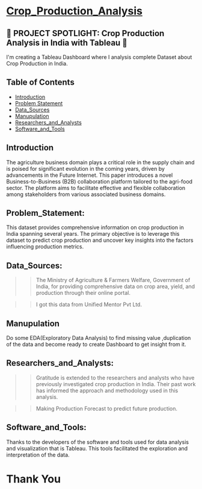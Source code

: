 # [Crop_Production_Analysis](https://public.tableau.com/views/CropProductionAnalysisinIndia_17148975013260/Overview?:language=en-US&:sid=&:display_count=n&:origin=viz_share_link)
##  🚀 PROJECT SPOTLIGHT: Crop Production Analysis in India with Tableau 🚀
I'm creating a Tableau Dashboard where I analysis complete Dataset about Crop Production in India.

## Table of Contents
- [Introduction](#introduction)
- [Problem Statement](#problem_statement)
- [Data_Sources](#data_Sources)
- [Manupulation](#manupulation)
- [Researchers_and_Analysts](#researchers_and_Analysts)
- [Software_and_Tools](#software_and_Tools)

## Introduction
The agriculture business domain plays a critical role in the supply chain and is poised for significant evolution in the coming years, driven by advancements in the Future Internet. This paper introduces a novel Business-to-Business (B2B) collaboration platform tailored to the agri-food sector. The platform aims to facilitate effective and flexible collaboration among stakeholders from various associated business domains.

## Problem_Statement:
This dataset provides comprehensive information on crop production in India spanning several years. The primary objective is to leverage this dataset to predict crop production and uncover key insights into the factors influencing production metrics.

## Data_Sources: 
>> The Ministry of Agriculture & Farmers Welfare, Government of India, for providing comprehensive data on crop area, yield, and production through their online portal.

>>  I got this data from Unified Mentor Pvt Ltd.

## Manupulation  
Do some EDA(Exploratory Data Analysis) to find missing value ,duplication of the data and become ready to create Dashboard to get insight from it.

## Researchers_and_Analysts: 
>>  Gratitude is extended to the researchers and analysts who have previously investigated crop production in India. Their past work has informed the approach and methodology used in this analysis.


>> Making Production Forecast to predict future production.

## Software_and_Tools: 
Thanks to the developers of the software and tools used for data analysis and visualization that is Tableau. This tools facilitated the exploration and interpretation of the data.

# Thank You
